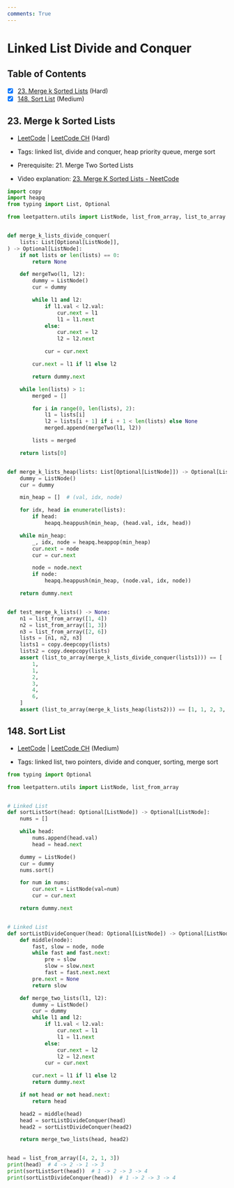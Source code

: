 ```yaml
---
comments: True
---
```


# Linked List Divide and Conquer

## Table of Contents

- [x] [23. Merge k Sorted Lists](https://leetcode.cn/problems/merge-k-sorted-lists/) (Hard)
- [x] [148. Sort List](https://leetcode.cn/problems/sort-list/) (Medium)

## 23. Merge k Sorted Lists

-   [LeetCode](https://leetcode.com/problems/merge-k-sorted-lists/) | [LeetCode CH](https://leetcode.cn/problems/merge-k-sorted-lists/) (Hard)

-   Tags: linked list, divide and conquer, heap priority queue, merge sort
-   Prerequisite: 21. Merge Two Sorted Lists
-   Video explanation: [23. Merge K Sorted Lists - NeetCode](https://youtu.be/q5a5OiGbT6Q?si=SQ2dCvsYQ3LQctPh)

```python title="23. Merge k Sorted Lists - Python Solution"
import copy
import heapq
from typing import List, Optional

from leetpattern.utils import ListNode, list_from_array, list_to_array


def merge_k_lists_divide_conquer(
    lists: List[Optional[ListNode]],
) -> Optional[ListNode]:
    if not lists or len(lists) == 0:
        return None

    def mergeTwo(l1, l2):
        dummy = ListNode()
        cur = dummy

        while l1 and l2:
            if l1.val < l2.val:
                cur.next = l1
                l1 = l1.next
            else:
                cur.next = l2
                l2 = l2.next

            cur = cur.next

        cur.next = l1 if l1 else l2

        return dummy.next

    while len(lists) > 1:
        merged = []

        for i in range(0, len(lists), 2):
            l1 = lists[i]
            l2 = lists[i + 1] if i + 1 < len(lists) else None
            merged.append(mergeTwo(l1, l2))

        lists = merged

    return lists[0]


def merge_k_lists_heap(lists: List[Optional[ListNode]]) -> Optional[ListNode]:
    dummy = ListNode()
    cur = dummy

    min_heap = []  # (val, idx, node)

    for idx, head in enumerate(lists):
        if head:
            heapq.heappush(min_heap, (head.val, idx, head))

    while min_heap:
        _, idx, node = heapq.heappop(min_heap)
        cur.next = node
        cur = cur.next

        node = node.next
        if node:
            heapq.heappush(min_heap, (node.val, idx, node))

    return dummy.next


def test_merge_k_lists() -> None:
    n1 = list_from_array([1, 4])
    n2 = list_from_array([1, 3])
    n3 = list_from_array([2, 6])
    lists = [n1, n2, n3]
    lists1 = copy.deepcopy(lists)
    lists2 = copy.deepcopy(lists)
    assert (list_to_array(merge_k_lists_divide_conquer(lists1))) == [
        1,
        1,
        2,
        3,
        4,
        6,
    ]
    assert (list_to_array(merge_k_lists_heap(lists2))) == [1, 1, 2, 3, 4, 6]

```

## 148. Sort List

-   [LeetCode](https://leetcode.com/problems/sort-list/) | [LeetCode CH](https://leetcode.cn/problems/sort-list/) (Medium)

-   Tags: linked list, two pointers, divide and conquer, sorting, merge sort
```python title="148. Sort List - Python Solution"
from typing import Optional

from leetpattern.utils import ListNode, list_from_array


# Linked List
def sortListSort(head: Optional[ListNode]) -> Optional[ListNode]:
    nums = []

    while head:
        nums.append(head.val)
        head = head.next

    dummy = ListNode()
    cur = dummy
    nums.sort()

    for num in nums:
        cur.next = ListNode(val=num)
        cur = cur.next

    return dummy.next


# Linked List
def sortListDivideConquer(head: Optional[ListNode]) -> Optional[ListNode]:
    def middle(node):
        fast, slow = node, node
        while fast and fast.next:
            pre = slow
            slow = slow.next
            fast = fast.next.next
        pre.next = None
        return slow

    def merge_two_lists(l1, l2):
        dummy = ListNode()
        cur = dummy
        while l1 and l2:
            if l1.val < l2.val:
                cur.next = l1
                l1 = l1.next
            else:
                cur.next = l2
                l2 = l2.next
            cur = cur.next

        cur.next = l1 if l1 else l2
        return dummy.next

    if not head or not head.next:
        return head

    head2 = middle(head)
    head = sortListDivideConquer(head)
    head2 = sortListDivideConquer(head2)

    return merge_two_lists(head, head2)


head = list_from_array([4, 2, 1, 3])
print(head)  # 4 -> 2 -> 1 -> 3
print(sortListSort(head))  # 1 -> 2 -> 3 -> 4
print(sortListDivideConquer(head))  # 1 -> 2 -> 3 -> 4

```
